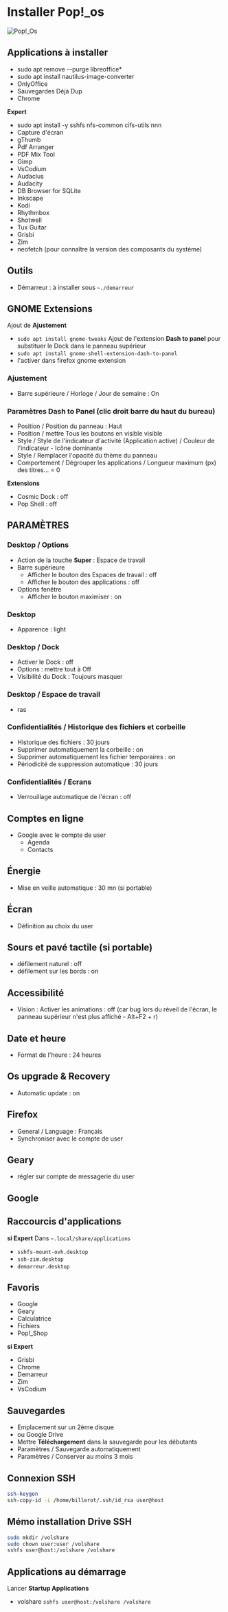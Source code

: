 # Installer Pop!_os

![Pop!_Os](https://user-images.githubusercontent.com/2213723/173905533-bf3cc79b-c717-4948-b35c-debf60e077c2.png)


## Applications à installer
- sudo apt remove --purge libreoffice*
- sudo apt install nautilus-image-converter
- OnlyOffice
- Sauvegardes Déjà Dup
- Chrome

**Expert**
- sudo apt install -y sshfs nfs-common cifs-utils nnn
- Capture d'écran
- gThumb
- Pdf Arranger
- PDF Mix Tool
- Gimp
- VsCodium
- Audacius
- Audacity
- DB Browser for SQLite
- Inkscape
- Kodi
- Rhythmbox
- Shotwell
- Tux Guitar
- Grisbi
- Zim
- neofetch (pour connaître la version des composants du système)

## Outils
- Démarreur : à installer sous `~./demarreur`

## GNOME Extensions
Ajout de **Ajustement**
- `sudo apt install gnome-tweaks`
Ajout de l'extension **Dash to panel** pour substituer le Dock dans le panneau supérieur
- `sudo apt install gnome-shell-extension-dash-to-panel`
- l'activer dans firefox gnome extension

### Ajustement
- Barre supérieure / Horloge / Jour de semaine : On

### Paramètres Dash to Panel (clic droit barre du haut du bureau)
- Position / Position du panneau : Haut
- Position / mettre Tous les boutons en visible visible 
- Style / Style de l'indicateur d'activité (Application active) / Couleur de l'indicateur - Icône dominante
- Style / Remplacer l'opacité du thème du panneau
- Comportement / Dégrouper les applications / Longueur maximum (px) des titres... = 0

**Extensions**
- Cosmic Dock : off
- Pop Shell : off

## PARAMÈTRES

### Desktop / Options
- Action de la touche **Super** : Espace de travail
- Barre supérieure 
  - Afficher le bouton des Espaces de travail : off
  - Afficher le bouton des applications : off
- Options fenêtre
  - Afficher le bouton maximiser : on

### Desktop
- Apparence : light 
 
### Desktop / Dock
- Activer le Dock : off
- Options : mettre tout à Off
- Visibilité du Dock : Toujours masquer

### Desktop / Espace de travail
- ras

### Confidentialités / Historique des fichiers et corbeille
- Historique des fichiers : 30 jours
- Supprimer automatiquement la corbeille : on
- Supprimer automatiquement les fichier temporaires : on
- Périodicité de suppression automatique : 30 jours

### Confidentialités / Ecrans
- Verrouillage automatique de l'écran : off

## Comptes en ligne
- Google avec le compte de user
  - Agenda
  - Contacts

## Énergie
- Mise en veille automatique : 30 mn (si portable)

## Écran
- Définition au choix du user

## Sours et pavé tactile (si portable)
- défilement naturel : off
- défilement sur les bords : on

## Accessibilité
- Vision : Activer les animations : off (car bug lors du réveil de l'écran, le panneau supérieur n'est plus affiché - Alt+F2 + r) 

## Date et heure
- Format de l'heure : 24 heures

## Os upgrade & Recovery
- Automatic update : on

## Firefox
- General / Language : Français
- Synchroniser avec le compte de user

## Geary
- régler sur compte de messagerie du user

## Google


## Raccourcis d'applications
**si Expert**
Dans `~.local/share/applications`
- `sshfs-mount-ovh.desktop`
- `ssh-zim.desktop`
- `demarreur.desktop`

## Favoris
- Google
- Geary
- Calculatrice
- Fichiers
- Pop!_Shop

**si Expert**
- Grisbi
- Chrome
- Demarreur
- Zim
- VsCodium

## Sauvegardes
- Emplacement sur un 2ème disque
- ou Google Drive
- Mettre **Téléchargement** dans la sauvegarde pour les débutants
- Paramètres / Sauvegarde automatiquement
- Paramètres / Conserver au moins 3 mois

## Connexion SSH
```bash
ssh-keygen
ssh-copy-id -i /home/billerot/.ssh/id_rsa user@host
```

## Mémo installation Drive SSH
```bash
sudo mkdir /volshare
sudo chown user:user /volshare
sshfs user@host:/volshare /volshare
```

## Applications au démarrage
Lancer **Startup Applications**
- volshare `sshfs user@host:/volshare /volshare`

